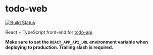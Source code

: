 # todo-web

[![Build Status](https://travis-ci.com/mat-sz/todo-web.svg?branch=master)](https://travis-ci.com/mat-sz/todo-web)

React + TypeScript front-end for [todo-api](https://github.com/mat-sz/todo-api).

**Make sure to set the `REACT_APP_API_URL` environment variable when deploying to production. Trailing slash is required.**